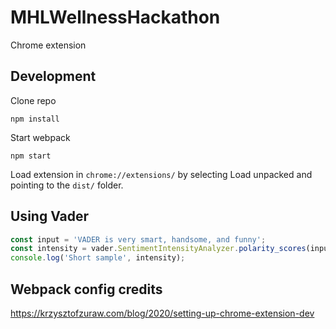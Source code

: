# MHLWellnessHackathon
Chrome extension

## Development
Clone repo 

```
npm install
```

Start webpack
```
npm start
```

Load extension in `chrome://extensions/` by selecting Load unpacked and pointing to the `dist/` folder.

## Using Vader
```js
const input = 'VADER is very smart, handsome, and funny';
const intensity = vader.SentimentIntensityAnalyzer.polarity_scores(input);
console.log('Short sample', intensity);
```

## Webpack config credits
https://krzysztofzuraw.com/blog/2020/setting-up-chrome-extension-dev